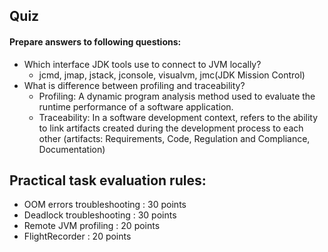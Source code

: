 ## Quiz
#### Prepare answers to following questions:
* Which interface JDK tools use to connect to JVM locally?
  - jcmd, jmap, jstack, jconsole, visualvm, jmc(JDK Mission Control)
* What is difference between profiling and traceability?
  - Profiling: A dynamic program analysis method used to evaluate the runtime performance of a software application.
  - Traceability: In a software development context, refers to the ability to link artifacts created during the development process to each other (artifacts: Requirements, Code, Regulation and Compliance, Documentation)

## Practical task evaluation rules:
* OOM errors troubleshooting : 30 points
* Deadlock troubleshooting : 30 points
* Remote JVM profiling : 20 points
* FlightRecorder : 20 points
